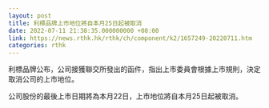 ```yaml
---
layout: post
title: 利標品牌上市地位將自本月25日起被取消
date: 2022-07-11 21:38:35.000000000 +08:00
link: https://news.rthk.hk/rthk/ch/component/k2/1657249-20220711.htm
categories: rthk
---
```


利標品牌公布，公司接獲聯交所發出的函件，指出上市委員會根據上市規則，決定取消公司的上市地位。

公司股份的最後上市日期將為本月22日，上市地位將自本月25日起被取消。
